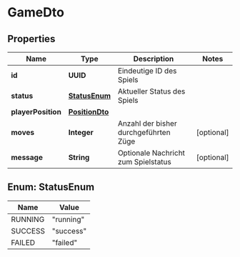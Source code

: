 

# GameDto


## Properties

| Name | Type | Description | Notes |
|------------ | ------------- | ------------- | -------------|
|**id** | **UUID** | Eindeutige ID des Spiels |  |
|**status** | [**StatusEnum**](#StatusEnum) | Aktueller Status des Spiels |  |
|**playerPosition** | [**PositionDto**](PositionDto.md) |  |  |
|**moves** | **Integer** | Anzahl der bisher durchgeführten Züge |  [optional] |
|**message** | **String** | Optionale Nachricht zum Spielstatus |  [optional] |



## Enum: StatusEnum

| Name | Value |
|---- | -----|
| RUNNING | &quot;running&quot; |
| SUCCESS | &quot;success&quot; |
| FAILED | &quot;failed&quot; |



